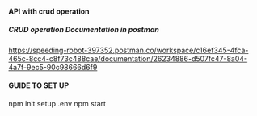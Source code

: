 ####  API with crud operation
#####  CRUD operation Documentation in postman
https://speeding-robot-397352.postman.co/workspace/c16ef345-4fca-465c-8cc4-c8f73c488cae/documentation/26234886-d507fc47-8a04-4a7f-9ec5-90c98666d6f9
 ####   GUIDE TO SET UP
npm init 
setup .env
npm start









